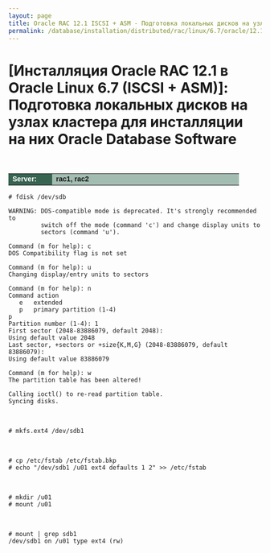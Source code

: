 ```yaml
---
layout: page
title: Oracle RAC 12.1 ISCSI + ASM - Подготовка локальных дисков на узлах кластера для инсталляции на них Oracle Database Software
permalink: /database/installation/distributed/rac/linux/6.7/oracle/12.1/iscsi-asm/prepare-hdd-to-install-oracle/
---
```


# [Инсталляция Oracle RAC 12.1 в Oracle Linux 6.7 (ISCSI + ASM)]: Подготовка локальных дисков на узлах кластера для инсталляции на них Oracle Database Software

<br/>

<table cellpadding="4" cellspacing="2" align="center" border="0" width="100%">

<tr>
<td style="color: rgb(255, 255, 255);" bgcolor="#386351" width="14%"><span style="font-family: Arial,Helvetica,sans-serif; font-size: 14px;"><strong>Server:</strong></span></td>
<td height="20" bgcolor="#a2bcb1" width="60%"><span style="font-family: Arial,Helvetica,sans-serif; font-size: 14px;"><strong>rac1, rac2</strong></span></td>
</tr>

</table>

    # fdisk /dev/sdb

    WARNING: DOS-compatible mode is deprecated. It's strongly recommended to
             switch off the mode (command 'c') and change display units to
             sectors (command 'u').

    Command (m for help): c
    DOS Compatibility flag is not set

    Command (m for help): u
    Changing display/entry units to sectors

    Command (m for help): n
    Command action
       e   extended
       p   primary partition (1-4)
    p
    Partition number (1-4): 1
    First sector (2048-83886079, default 2048):
    Using default value 2048
    Last sector, +sectors or +size{K,M,G} (2048-83886079, default 83886079):
    Using default value 83886079

    Command (m for help): w
    The partition table has been altered!

    Calling ioctl() to re-read partition table.
    Syncing disks.

<br/>

    # mkfs.ext4 /dev/sdb1

<br/>

    # cp /etc/fstab /etc/fstab.bkp
    # echo "/dev/sdb1 /u01 ext4 defaults 1 2" >> /etc/fstab

<br/>

    # mkdir /u01
    # mount /u01

<br/>

    # mount | grep sdb1
    /dev/sdb1 on /u01 type ext4 (rw)
